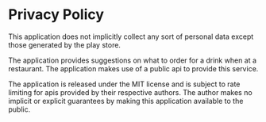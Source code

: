 # Privacy Policy

This application does not implicitly collect any sort of personal data except those generated by the play store.

The application provides suggestions on what to order for a drink when at a restaurant. The application makes use of a public api to provide this service.

The application is released under the MIT license and is subject to rate limiting for apis provided by their respective authors. The author makes no implicit or explicit guarantees by making this application available to the public.